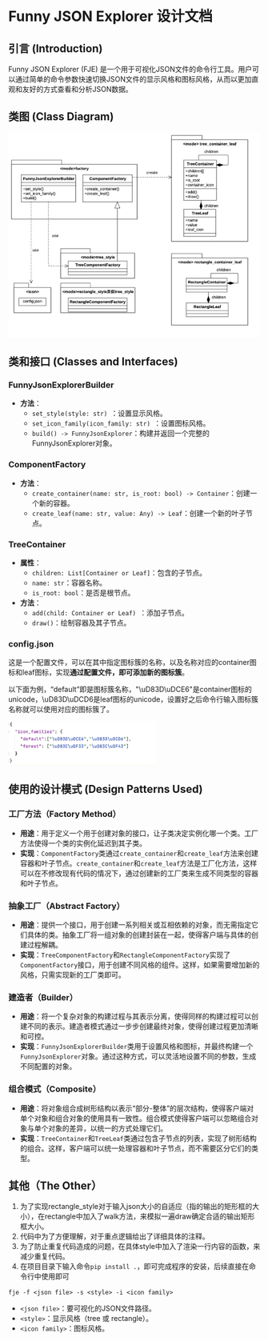 # Funny JSON Explorer 设计文档

## 引言 (Introduction)
Funny JSON Explorer (FJE) 是一个用于可视化JSON文件的命令行工具。用户可以通过简单的命令参数快速切换JSON文件的显示风格和图标风格，从而以更加直观和友好的方式查看和分析JSON数据。

## 类图 (Class Diagram)

![类图](readme_img.assets/类图.png)

## 类和接口 (Classes and Interfaces)

### FunnyJsonExplorerBuilder
- **方法**：
  - `set_style(style: str) `：设置显示风格。
  - `set_icon_family(icon_family: str) `：设置图标风格。
  - `build() -> FunnyJsonExplorer`：构建并返回一个完整的FunnyJsonExplorer对象。

### ComponentFactory
- **方法**：
  - `create_container(name: str, is_root: bool) -> Container`：创建一个新的容器。
  - `create_leaf(name: str, value: Any) -> Leaf`：创建一个新的叶子节点。

### TreeContainer
- **属性**：
  - `children: List[Container or Leaf]`：包含的子节点。
  - `name: str`：容器名称。
  - `is_root: bool`：是否是根节点。
- **方法**：
  - `add(child: Container or Leaf) `：添加子节点。
  - `draw()`：绘制容器及其子节点。

### config.json

这是一个配置文件，可以在其中指定图标簇的名称，以及名称对应的container图标和leaf图标，实现**通过配置文件，即可添加新的图标簇**。

以下面为例，“default”即是图标簇名称，"\uD83D\uDCE6"是container图标的unicode，\uD83D\uDCD6是leaf图标的unicode，设置好之后命令行输入图标簇名称就可以使用对应的图标簇了。

<img src="readme_img.assets/截屏2024-06-07 22.26.08.png" alt="截屏2024-06-07 22.26.08" style="zoom: 33%;" />

## 使用的设计模式 (Design Patterns Used)

### 工厂方法（Factory Method）
- **用途**：用于定义一个用于创建对象的接口，让子类决定实例化哪一个类。工厂方法使得一个类的实例化延迟到其子类。
- **实现**：`ComponentFactory`类通过`create_container`和`create_leaf`方法来创建容器和叶子节点。`create_container`和`create_leaf`方法是工厂化方法，这样可以在不修改现有代码的情况下，通过创建新的工厂类来生成不同类型的容器和叶子节点。

### 抽象工厂（Abstract Factory）
- **用途**：提供一个接口，用于创建一系列相关或互相依赖的对象，而无需指定它们具体的类。抽象工厂将一组对象的创建封装在一起，使得客户端与具体的创建过程解耦。
- **实现**：`TreeComponentFactory`和`RectangleComponentFactory`实现了`ComponentFactory`接口，用于创建不同风格的组件。这样，如果需要增加新的风格，只需实现新的工厂类即可。

### 建造者（Builder）
- **用途**：将一个复杂对象的构建过程与其表示分离，使得同样的构建过程可以创建不同的表示。建造者模式通过一步步创建最终对象，使得创建过程更加清晰和可控。
- **实现**：`FunnyJsonExplorerBuilder`类用于设置风格和图标，并最终构建一个`FunnyJsonExplorer`对象。通过这种方式，可以灵活地设置不同的参数，生成不同配置的对象。

### 组合模式（Composite）
- **用途**：将对象组合成树形结构以表示“部分-整体”的层次结构，使得客户端对单个对象和组合对象的使用具有一致性。组合模式使得客户端可以忽略组合对象与单个对象的差异，以统一的方式处理它们。
- **实现**：`TreeContainer`和`TreeLeaf`类通过包含子节点的列表，实现了树形结构的组合。这样，客户端可以统一处理容器和叶子节点，而不需要区分它们的类型。



## 其他（The Other）

1. 为了实现rectangle_style对于输入json大小的自适应（指的输出的矩形框的大小），在rectangle中加入了walk方法，来模拟一遍draw确定合适的输出矩形框大小。
2. 代码中为了方便理解，对于重点逻辑给出了详细具体的注释。
3. 为了防止重复代码造成的问题，在具体style中加入了渲染一行内容的函数，来减少重复代码。
4. 在项目目录下输入命令`pip install .`，即可完成程序的安装，后续直接在命令行中使用即可

```
fje -f <json file> -s <style> -i <icon family>
```

- `<json file>`：要可视化的JSON文件路径。
- `<style>`：显示风格（tree 或 rectangle）。
- `<icon family>`：图标风格。
